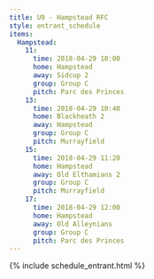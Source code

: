 ```yaml
---
title: U9 - Hampstead RFC
style: entrant_schedule
items:
  Hampstead:
    11:
      time: 2018-04-29 10:00
      home: Hampstead
      away: Sidcup 2
      group: Group C
      pitch: Parc des Princes
    13:
      time: 2018-04-29 10:40
      home: Blackheath 2
      away: Hampstead
      group: Group C
      pitch: Murrayfield
    15:
      time: 2018-04-29 11:20
      home: Hampstead
      away: Old Elthamians 2
      group: Group C
      pitch: Murrayfield
    17:
      time: 2018-04-29 12:00
      home: Hampstead
      away: Old Alleynians
      group: Group C
      pitch: Parc des Princes
---
```


{% include schedule_entrant.html %}
